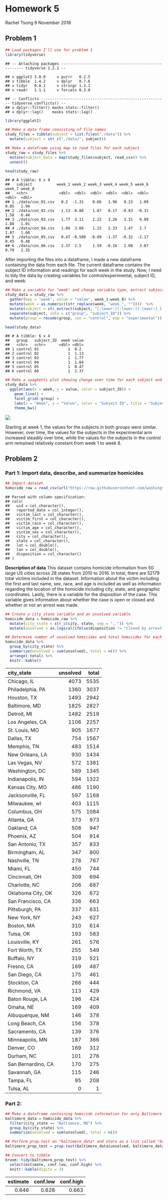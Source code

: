 Homework 5
================
Rachel Tsong
9 November 2018

Problem 1
---------

``` r
## Load packages I'll use for problem 1
library(tidyverse)
```

    ## -- Attaching packages ----------------------------------------------------- tidyverse 1.2.1 --

    ## v ggplot2 3.0.0     v purrr   0.2.5
    ## v tibble  1.4.2     v dplyr   0.7.6
    ## v tidyr   0.8.1     v stringr 1.3.1
    ## v readr   1.1.1     v forcats 0.3.0

    ## -- Conflicts -------------------------------------------------------- tidyverse_conflicts() --
    ## x dplyr::filter() masks stats::filter()
    ## x dplyr::lag()    masks stats::lag()

``` r
library(ggplot2)
```

``` r
## Make a data frame consisting of file names
study_files = tibble(subject = list.files("./data")) %>%
  mutate(subject = str_c("./data/", subject))

## Make a dataframe using map to read files for each subject 
study_raw = study_files %>%
  mutate(subject_data = map(study_files$subject, read_csv)) %>% 
  unnest()

head(study_raw)
```

    ## # A tibble: 6 x 9
    ##   subject           week_1 week_2 week_3 week_4 week_5 week_6 week_7 week_8
    ##   <chr>              <dbl>  <dbl>  <dbl>  <dbl>  <dbl>  <dbl>  <dbl>  <dbl>
    ## 1 ./data/con_01.csv   0.2  -1.31    0.66   1.96   0.23   1.09   0.05   1.94
    ## 2 ./data/con_02.csv   1.13 -0.88    1.07   0.17  -0.83  -0.31   1.58   0.44
    ## 3 ./data/con_03.csv   1.77  3.11    2.22   3.26   3.31   0.89   1.88   1.01
    ## 4 ./data/con_04.csv   1.04  3.66    1.22   2.33   1.47   2.7    1.87   1.66
    ## 5 ./data/con_05.csv   0.47 -0.580  -0.09  -1.37  -0.32  -2.17   0.45   0.48
    ## 6 ./data/con_06.csv   2.37  2.5     1.59  -0.16   2.08   3.07   0.78   2.35

After importing the files into a dataframe, I made a new dataframe containing the data from each file. The current dataframe contains the subject ID information and readings for each week in the study. Now, I need to tidy the data by creating variables for control/experimental, subject ID, and week.

``` r
## Make a variable for "week" and change variable type, extract subject information from subject variable and create columns for "group" and "subject"
study_data = study_raw %>% 
  gather(key = "week", value = "value", week_1:week_8) %>%
  mutate(week = as.numeric((str_replace(week, "week_", ""))))  %>%
  mutate(subject = str_extract(subject, "[:lower:][:lower:][:lower:]_[:digit:][:digit:]")) %>%
  separate(subject, into = c("group", "subject_ID")) %>%
  mutate(group = recode(group, con = "control", exp = "experimental"))

head(study_data)
```

    ## # A tibble: 6 x 4
    ##   group   subject_ID  week value
    ##   <chr>   <chr>      <dbl> <dbl>
    ## 1 control 01             1  0.2 
    ## 2 control 02             1  1.13
    ## 3 control 03             1  1.77
    ## 4 control 04             1  1.04
    ## 5 control 05             1  0.47
    ## 6 control 06             1  2.37

``` r
## Make a spaghetti plot showing change over time for each subject and facet by group
study_data %>%
  ggplot(aes(x = week, y = value, color = subject_ID)) +
    geom_line() +
    facet_grid(~group) +
    labs(x = "Week", y = "Value", color = "Subject ID", title = "Subject Data Over Time") +
    theme_bw()
```

![](p8105_hw5_rt2712_files/figure-markdown_github/unnamed-chunk-4-1.png)

Starting at week 1, the values for the subjects in both groups were similar. However, over time, the values for the subjects in the experimental arm increased steadily over time, while the values for the subjects in the control arm remained relatively constant from week 1 to week 8.

Problem 2
---------

### Part 1: Import data, describe, and summarize homicides

``` r
## Import dataset
homicide_raw = read_csv(url("https://raw.githubusercontent.com/washingtonpost/data-homicides/master/homicide-data.csv"))
```

    ## Parsed with column specification:
    ## cols(
    ##   uid = col_character(),
    ##   reported_date = col_integer(),
    ##   victim_last = col_character(),
    ##   victim_first = col_character(),
    ##   victim_race = col_character(),
    ##   victim_age = col_character(),
    ##   victim_sex = col_character(),
    ##   city = col_character(),
    ##   state = col_character(),
    ##   lat = col_double(),
    ##   lon = col_double(),
    ##   disposition = col_character()
    ## )

**Description of data** This dataset contains homicide information from 50 large US cities across 28 states from 2010 to 2016. In total, there are 52179 total victims included in the dataset. Information about the victim including the first and last name, sex, race, and age is included as well as information regarding the location of the homicide including city, state, and geographic coordinates. Lastly, there is a variable for the disposition of the case. This variable gives information about whether the case is open or closed and whether or not an arrest was made.

``` r
## Create a city_state variable and an unsolved variable
homicide_data = homicide_raw %>%
  mutate(city_state = str_c(city, state, sep = ", ")) %>%
  mutate(unsolved = as.logical(ifelse(disposition != "Closed by arrest", 1, 0))) 

## Determine number of unsolved homicides and total homicides for each city
homicide_data %>%
  group_by(city_state) %>%
  summarize(unsolved = sum(unsolved), total = n()) %>%
  arrange(-total) %>%
  knitr::kable()
```

| city\_state        |  unsolved|  total|
|:-------------------|---------:|------:|
| Chicago, IL        |      4073|   5535|
| Philadelphia, PA   |      1360|   3037|
| Houston, TX        |      1493|   2942|
| Baltimore, MD      |      1825|   2827|
| Detroit, MI        |      1482|   2519|
| Los Angeles, CA    |      1106|   2257|
| St. Louis, MO      |       905|   1677|
| Dallas, TX         |       754|   1567|
| Memphis, TN        |       483|   1514|
| New Orleans, LA    |       930|   1434|
| Las Vegas, NV      |       572|   1381|
| Washington, DC     |       589|   1345|
| Indianapolis, IN   |       594|   1322|
| Kansas City, MO    |       486|   1190|
| Jacksonville, FL   |       597|   1168|
| Milwaukee, wI      |       403|   1115|
| Columbus, OH       |       575|   1084|
| Atlanta, GA        |       373|    973|
| Oakland, CA        |       508|    947|
| Phoenix, AZ        |       504|    914|
| San Antonio, TX    |       357|    833|
| Birmingham, AL     |       347|    800|
| Nashville, TN      |       278|    767|
| Miami, FL          |       450|    744|
| Cincinnati, OH     |       309|    694|
| Charlotte, NC      |       206|    687|
| Oklahoma City, OK  |       326|    672|
| San Francisco, CA  |       336|    663|
| Pittsburgh, PA     |       337|    631|
| New York, NY       |       243|    627|
| Boston, MA         |       310|    614|
| Tulsa, OK          |       193|    583|
| Louisville, KY     |       261|    576|
| Fort Worth, TX     |       255|    549|
| Buffalo, NY        |       319|    521|
| Fresno, CA         |       169|    487|
| San Diego, CA      |       175|    461|
| Stockton, CA       |       266|    444|
| Richmond, VA       |       113|    429|
| Baton Rouge, LA    |       196|    424|
| Omaha, NE          |       169|    409|
| Albuquerque, NM    |       146|    378|
| Long Beach, CA     |       156|    378|
| Sacramento, CA     |       139|    376|
| Minneapolis, MN    |       187|    366|
| Denver, CO         |       169|    312|
| Durham, NC         |       101|    276|
| San Bernardino, CA |       170|    275|
| Savannah, GA       |       115|    246|
| Tampa, FL          |        95|    208|
| Tulsa, AL          |         0|      1|

### Part 2:

``` r
## Make a dataframe containing homicide information for only Baltimore
baltimore_data = homicide_data %>%
  filter(city_state == "Baltimore, MD") %>% 
  group_by(city_state) %>%
  summarize(unsolved = sum(unsolved), total = n()) 

## Perform prop.test on "baltimore_data" and store as a list called "baltimore_prop_test"
baltimore_prop_test = prop.test(baltimore_data$unsolved, baltimore_data$total)

## Convert to tibble
broom::tidy(baltimore_prop_test) %>%
  select(estimate, conf.low, conf.high) %>% 
  knitr::kable(digits = 3)
```

|  estimate|  conf.low|  conf.high|
|---------:|---------:|----------:|
|     0.646|     0.628|      0.663|
